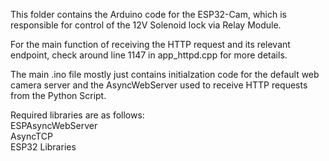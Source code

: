 This folder contains the Arduino code for the ESP32-Cam, which is responsible for control of the 12V Solenoid lock via Relay Module.

For the main function of receiving the HTTP request and its relevant endpoint, check around line 1147 in app_httpd.cpp for more details.

The main .ino file mostly just contains initialzation code for the default web camera server and the AsyncWebServer used to receive
HTTP requests from the Python Script.

Required libraries are as follows:<br/>
ESPAsyncWebServer <br/>
AsyncTCP <br/>
ESP32 Libraries <br/>
